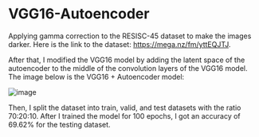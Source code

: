# VGG16-Autoencoder

Applying gamma correction to the RESISC-45 dataset to make the images darker. Here is the link to the dataset: https://mega.nz/fm/yttEQJTJ.

After that, I modified the VGG16 model by adding the latent space of the autoencoder to the middle of the convolution layers of the VGG16 model. The image below is the VGG16 + Autoencoder model:

   ![image](https://github.com/Bao-Thien-Ngo/VGG16-Autoencoder/assets/79235839/bc2edeb0-11ce-416b-9233-23b5e3fd9bb4)
   

Then, I split the dataset into train, valid, and test datasets with the ratio 70:20:10. After I trained the model for 100 epochs, I got an accuracy of 69.62%  for the testing dataset.
